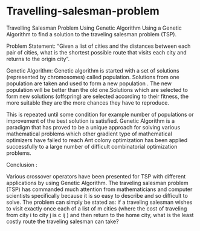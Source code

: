 # Travelling-salesman-problem

Travelling Salesman Problem Using Genetic Algorithm
Using a Genetic Algorithm to find a solution to the traveling salesman problem
(TSP).

Problem Statement:
“Given a list of cities and the distances between each pair of
cities, what is the shortest possible route that visits each city
and returns to the origin city”.

Genetic Algorithm:
Genetic algorithm is started with a set of solutions
(represented by chromosomes) called population. Solutions
from one population are taken and used to form a new
population . The new population will be better than the old 
one.Solutions which are selected to form new solutions 
(offspring) are selected according to their fitness, the more 
suitable they are the more chances they have to reproduce. 

This is repeated until some condition for example number of 
populations or improvement of the best solution is satisfied.
Genetic Algorithm is a paradigm that has proved to be a unique
approach for solving various mathematical problems which
other gradient type of mathematical optimizers have failed to
reach Ant colony optimization has been applied successfully to a
large number of difficult combinatorial optimization problems.



Conclusion :

Various crossover operators have been presented for TSP with 
different applications by using Genetic Algorithm. The traveling 
salesman problem (TSP) has commanded much attention from 
mathematicians and computer scientists specifically because it is 
so easy to describe and so difficult to solve. The problem can 
simply be stated as: if a traveling salesman wishes to visit exactly 
once each of a list of m cities (where the cost of traveling from 
city i to city j is c ij ) and then return to the home city, what is the 
least costly route the traveling salesman can take?
